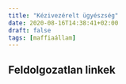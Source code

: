 ```yaml
---
title: "Kézivezérelt ügyészség"
date: 2020-08-16T14:38:41+02:00
draft: false
tags: [maffiaállam]
---
```


## Feldolgozatlan linkek
